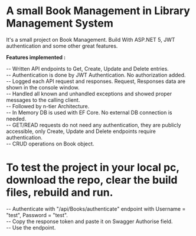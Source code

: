 # A small Book Management in Library Management System
It's a small project on Book Management. Build With ASP.NET 5, JWT authentication and some other great features. 

<strong>Features implemented :</strong>

-- Written API endpoints to Get, Create, Update and Delete entries.</br> 
-- Authentication is done by JWT Authentication. No authorization added.</br>
-- Logged each API request and responses. Request, Responses data are shown in the console window.</br>
-- Handled all known and unhandled exceptions and showed proper messages to the calling client.</br> 
-- Followed by n-tier Architecture.</br>
-- In Memory DB is used with EF Core. No external DB connection is needed.</br>
-- GET/READ requests do not need any authentication, they are publicly accessible, only Create, Update and Delete endpoints require authentication.</br>
-- CRUD operations on Book object.</br>


# To test the project in your local pc, download the repo, clear the build files, rebuild and run. 
-- Authenticate with "/api/Books/authenticate" endpoint with Username = "test", Password = "test". </br>
-- Copy the response token and paste it on Swagger Authorise field.</br>
-- Use the endpoint.</br>
